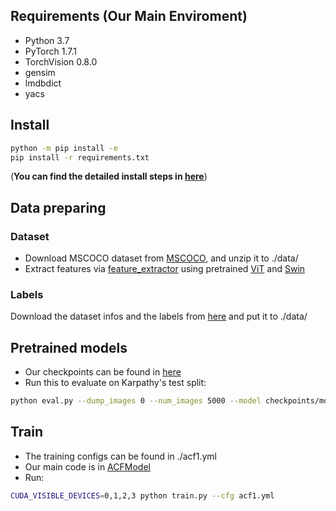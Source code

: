 ## Requirements (Our Main Enviroment)
+ Python 3.7
+ PyTorch 1.7.1
+ TorchVision 0.8.0
+ gensim
+ lmdbdict
+ yacs

## Install
```bash
python -m pip install -e
pip install -r requirements.txt
```
(**You can find the detailed install steps in [here](https://github.com/ruotianluo/ImageCaptioning.pytorch/)**)

## Data preparing
### Dataset
+ Download MSCOCO dataset from [MSCOCO](https://cocodataset.org/index.htm#download), and unzip it to ./data/
+ Extract features via [feature_extractor](./scripts/feature_extractor.py) using pretrained [ViT](https://github.com/lukemelas/PyTorch-Pretrained-ViT) and [Swin](https://github.com/microsoft/Swin-Transformer)

### Labels
Download the dataset infos and the labels from [here](https://drive.google.com/drive/folders/1p2WIh-89fRa61NyqBEuq8U0nyL3jRpFp?usp=share_link) and put it to ./data/ 


## Pretrained models
+ Our checkpoints can be found in [here](https://drive.google.com/drive/folders/1p2WIh-89fRa61NyqBEuq8U0nyL3jRpFp?usp=share_link)
+ Run this to evaluate on Karpathy's test split:
```bash
python eval.py --dump_images 0 --num_images 5000 --model checkpoints/model.pth --infos_path checkpoints/infos.pkl  --language_eval 1 --beam_size 5 --batch_size 50 --gpu 0  --input_label_h5 data/cocoacf_label.h5 --input_json data/cocoacf.json 
```

## Train
+ The training configs can be found in ./acf1.yml
+ Our main code is in [ACFModel](./models/ACFModel.py)
+ Run:
```bash
CUDA_VISIBLE_DEVICES=0,1,2,3 python train.py --cfg acf1.yml
```

